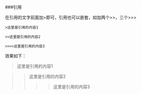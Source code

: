 ###引用

在引用的文字前面加\>即可，引用也可以嵌套，如加两个\>\>，三个\>\>\>

```
>这里是引用的内容1

>>这里是引用的内容2

>>>>这里是引用的内容3
```

效果如下：
>这里是引用的内容1

>>这里是引用的内容2
>>>>  这里是引用的内容3